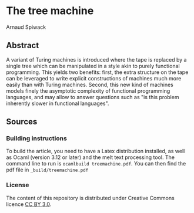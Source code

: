 The tree machine
================

Arnaud Spiwack

Abstract
--------

A variant of Turing machines is introduced where the tape is replaced by a single tree which can be manipulated in a style akin to purely functional programming. This yields two benefits: first, the extra structure on the tape can be leveraged to write explicit constructions of machines much more easily than with Turing machines. Second, this new kind of machines models finely the asymptotic complexity of functional programming languages, and may allow to answer questions such as "is this problem inherently slower in functional languages".

Sources
-------

### Building instructions ###

To build the article, you need to have a Latex distribution installed, as well as Ocaml (version 3.12 or later) and the melt text processing tool. The command line to run is `ocamlbuild treemachine.pdf`. You can then find the pdf file in `_build/treemachine.pdf`

### License ###

The content of this repository is distributed under Creative Commons licence [CC BY 3.0](http://creativecommons.org/licenses/by/3.0/).
